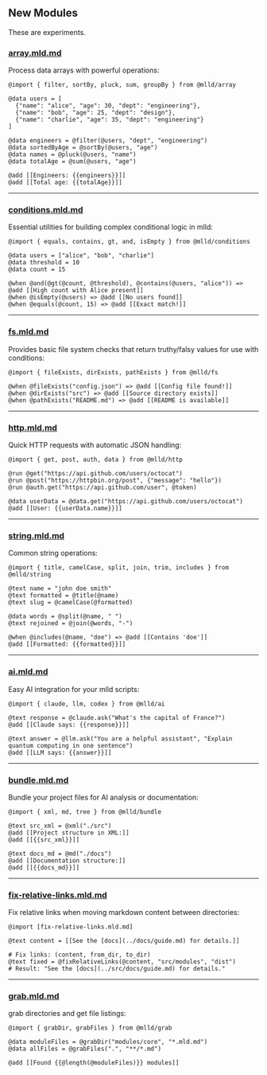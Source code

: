 ## New Modules

These are experiments.

### [array.mld.md](./core/array.mld.md)

Process data arrays with powerful operations:

```mlld
@import { filter, sortBy, pluck, sum, groupBy } from @mlld/array

@data users = [
  {"name": "alice", "age": 30, "dept": "engineering"},
  {"name": "bob", "age": 25, "dept": "design"},
  {"name": "charlie", "age": 35, "dept": "engineering"}
]

@data engineers = @filter(@users, "dept", "engineering")
@data sortedByAge = @sortBy(@users, "age")
@data names = @pluck(@users, "name")
@data totalAge = @sum(@users, "age")

@add [[Engineers: {{engineers}}]]
@add [[Total age: {{totalAge}}]]
```

---

### [conditions.mld.md](./core/conditions.mld.md)

Essential utilities for building complex conditional logic in mlld:

```mlld
@import { equals, contains, gt, and, isEmpty } from @mlld/conditions

@data users = ["alice", "bob", "charlie"]
@data threshold = 10
@data count = 15

@when @and(@gt(@count, @threshold), @contains(@users, "alice")) => @add [[High count with Alice present]]
@when @isEmpty(@users) => @add [[No users found]]
@when @equals(@count, 15) => @add [[Exact match!]]
```

---

### [fs.mld.md](./core/fs.mld.md)

Provides basic file system checks that return truthy/falsy values for use with  conditions:

```mlld
@import { fileExists, dirExists, pathExists } from @mlld/fs

@when @fileExists("config.json") => @add [[Config file found!]]
@when @dirExists("src") => @add [[Source directory exists]]
@when @pathExists("README.md") => @add [[README is available]]
```

---

### [http.mld.md](./core/http.mld.md)

Quick HTTP requests with automatic JSON handling:

```mlld
@import { get, post, auth, data } from @mlld/http

@run @get("https://api.github.com/users/octocat")
@run @post("https://httpbin.org/post", {"message": "hello"})
@run @auth.get("https://api.github.com/user", @token)

@data userData = @data.get("https://api.github.com/users/octocat")
@add [[User: {{userData.name}}]]
```

---

### [string.mld.md](./core/string.mld.md)

Common string operations:

```mlld
@import { title, camelCase, split, join, trim, includes } from @mlld/string

@text name = "john doe smith"
@text formatted = @title(@name)
@text slug = @camelCase(@formatted)

@data words = @split(@name, " ")
@text rejoined = @join(@words, "-")

@when @includes(@name, "doe") => @add [[Contains 'doe']]
@add [[Formatted: {{formatted}}]]
```

---

### [ai.mld.md](./new/ai.mld.md)

Easy AI integration for your mlld scripts:

```mlld
@import { claude, llm, codex } from @mlld/ai

@text response = @claude.ask("What's the capital of France?")
@add [[Claude says: {{response}}]]

@text answer = @llm.ask("You are a helpful assistant", "Explain quantum computing in one sentence")
@add [[LLM says: {{answer}}]]
```

---

### [bundle.mld.md](./new/bundle.mld.md)

Bundle your project files for AI analysis or documentation:

```mlld
@import { xml, md, tree } from @mlld/bundle

@text src_xml = @xml("./src")
@add [[Project structure in XML:]]
@add [[{{src_xml}}]]

@text docs_md = @md("./docs")
@add [[Documentation structure:]]
@add [[{{docs_md}}]]
```

---

### [fix-relative-links.mld.md](./new/fix-relative-links.mld.md)

Fix relative links when moving markdown content between directories:

```mlld
@import [fix-relative-links.mld.md]

@text content = [[See the [docs](../docs/guide.md) for details.]]

# Fix links: (content, from_dir, to_dir)
@text fixed = @fixRelativeLinks(@content, "src/modules", "dist")
# Result: "See the [docs](../src/docs/guide.md) for details."
```

---

### [grab.mld.md](./new/grab.mld.md)

grab directories and get file listings:

```mlld
@import { grabDir, grabFiles } from @mlld/grab

@data moduleFiles = @grabDir("modules/core", "*.mld.md")
@data allFiles = @grabFiles(".", "**/*.md")

@add [[Found {{@length(@moduleFiles)}} modules]]
```
